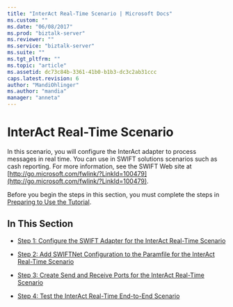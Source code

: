 ```yaml
---
title: "InterAct Real-Time Scenario | Microsoft Docs"
ms.custom: ""
ms.date: "06/08/2017"
ms.prod: "biztalk-server"
ms.reviewer: ""
ms.service: "biztalk-server"
ms.suite: ""
ms.tgt_pltfrm: ""
ms.topic: "article"
ms.assetid: dc73c84b-3361-41b0-b1b3-dc3c2ab31ccc
caps.latest.revision: 6
author: "MandiOhlinger"
ms.author: "mandia"
manager: "anneta"
---
```

# InterAct Real-Time Scenario
In this scenario, you will configure the InterAct adapter to process messages in real time. You can use in SWIFT solutions scenarios such as cash reporting. For more information, see the SWIFT Web site at [http://go.microsoft.com/fwlink/?LinkId=100479](http://go.microsoft.com/fwlink/?LinkId=100479).  
  
 Before you begin the steps in this section, you must complete the steps in [Preparing to Use the Tutorial](../../adapters-and-accelerators/fileact-interact/preparing-to-use-the-tutorial1.md).  
  
## In This Section  
  
-   [Step 1: Configure the SWIFT Adapter for the InterAct Real-Time Scenario](../../adapters-and-accelerators/fileact-interact/step-1-configure-the-swift-adapter-for-the-interact-real-time-scenario.md)  
  
-   [Step 2: Add SWIFTNet Configuration to the Paramfile for the InterAct Real-Time Scenario](../../adapters-and-accelerators/fileact-interact/step-2-add-swiftnet-configuration-to-paramfile-for-interact-real-time-scenario.md)  
  
-   [Step 3: Create Send and Receive Ports for the InterAct Real-Time Scenario](../../adapters-and-accelerators/fileact-interact/step-3-create-send-and-receive-ports-for-the-interact-real-time-scenario.md)  
  
-   [Step 4: Test the InterAct Real-Time End-to-End Scenario](../../adapters-and-accelerators/fileact-interact/step-4-test-the-interact-real-time-end-to-end-scenario.md)
